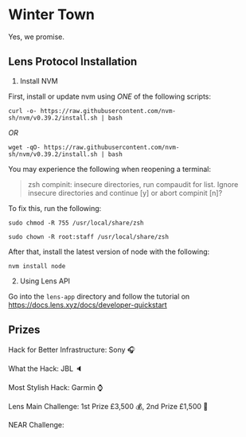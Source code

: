 # Winter Town
Yes, we promise.

## Lens Protocol Installation
1. Install NVM

First, install or update nvm using *ONE* of the following scripts:
```
curl -o- https://raw.githubusercontent.com/nvm-sh/nvm/v0.39.2/install.sh | bash
```
*OR*
```
wget -qO- https://raw.githubusercontent.com/nvm-sh/nvm/v0.39.2/install.sh | bash
```
You may experience the following when reopening a terminal:
> zsh compinit: insecure directories, run compaudit for list.
> Ignore insecure directories and continue [y] or abort compinit [n]?

To fix this, run the following:
```
sudo chmod -R 755 /usr/local/share/zsh
```
```
sudo chown -R root:staff /usr/local/share/zsh
```

After that, install the latest version of node with the following:
```
nvm install node
```

2. Using Lens API

Go into the `lens-app` directory and follow the tutorial on https://docs.lens.xyz/docs/developer-quickstart

## Prizes
Hack for Better Infrastructure: Sony :headphones:

What the Hack: JBL :speaker:

Most Stylish Hack: Garmin :watch:

Lens Main Challenge: 1st Prize £3,500 :moneybag:, 2nd Prize £1,500 :money_with_wings:

NEAR Challenge: 
